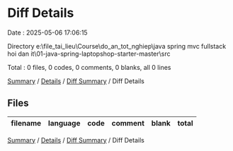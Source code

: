 # Diff Details

Date : 2025-05-06 17:06:15

Directory e:\\file_tai_lieu\\Course\\do_an_tot_nghiep\\java spring mvc fullstack hoi dan it\\01-java-spring-laptopshop-starter-master\\src

Total : 0 files,  0 codes, 0 comments, 0 blanks, all 0 lines

[Summary](results.md) / [Details](details.md) / [Diff Summary](diff.md) / Diff Details

## Files
| filename | language | code | comment | blank | total |
| :--- | :--- | ---: | ---: | ---: | ---: |

[Summary](results.md) / [Details](details.md) / [Diff Summary](diff.md) / Diff Details